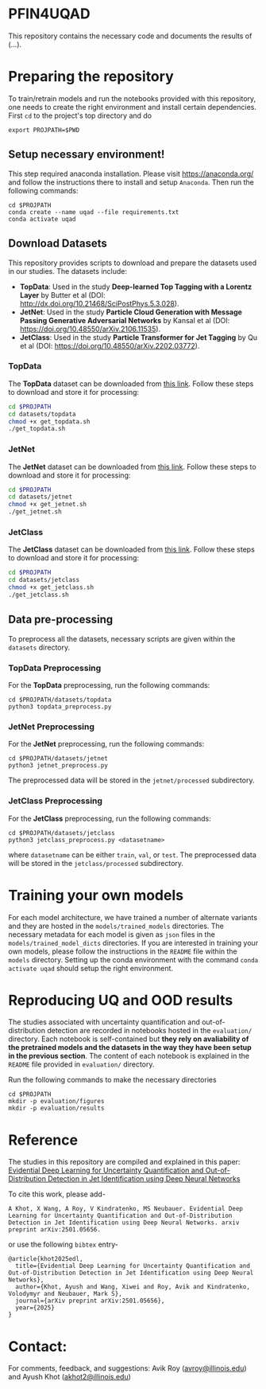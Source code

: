 # PFIN4UQAD

This repository contains the necessary code and documents the results of (...).

# Preparing the repository
To train/retrain models and run the notebooks provided with this repository, one needs to create the right environment and install certain dependencies. First `cd` to the project's top directory and do

`export PROJPATH=$PWD`


## Setup necessary environment! 
This step required anaconda installation. Please visit https://anaconda.org/ and follow the instructions there to install and setup `Anaconda`. Then run the following commands:
```
cd $PROJPATH
conda create --name uqad --file requirements.txt
conda activate uqad
```

## Download Datasets

This repository provides scripts to download and prepare the datasets used in our studies. The datasets include:

- **TopData**: Used in the study **Deep-learned Top Tagging with a Lorentz Layer** by Butter et al (DOI: http://dx.doi.org/10.21468/SciPostPhys.5.3.028).
- **JetNet**: Used in the study **Particle Cloud Generation with Message Passing Generative Adversarial Networks** by Kansal et al (DOI: 
https://doi.org/10.48550/arXiv.2106.11535).
- **JetClass**: Used in the study **Particle Transformer for Jet Tagging** by Qu et al (DOI: 
https://doi.org/10.48550/arXiv.2202.03772).


### TopData
The **TopData** dataset can be downloaded from [this link](https://desycloud.desy.de/index.php/s/llbX3zpLhazgPJ6). Follow these steps to download and store it for processing:

```bash
cd $PROJPATH
cd datasets/topdata
chmod +x get_topdata.sh
./get_topdata.sh
```

### JetNet
The **JetNet** dataset can be downloaded from [this link](https://zenodo.org/records/6619768). Follow these steps to download and store it for processing:

```bash
cd $PROJPATH
cd datasets/jetnet
chmod +x get_jetnet.sh
./get_jetnet.sh
```

### JetClass
The **JetClass** dataset can be downloaded from [this link](https://zenodo.org/records/6619768). Follow these steps to download and store it for processing:

```bash
cd $PROJPATH
cd datasets/jetclass
chmod +x get_jetclass.sh
./get_jetclass.sh
```


## Data pre-processing
To preprocess all the datasets, necessary scripts are given within the `datasets` directory. 

### TopData Preprocessing
For the **TopData** preprocessing, run the following commands:

```
cd $PROJPATH/datasets/topdata
python3 topdata_preprocess.py
```

### JetNet Preprocessing
For the **JetNet** preprocessing, run the following commands:

```
cd $PROJPATH/datasets/jetnet
python3 jetnet_preprocess.py
```
The preprocessed data will be stored in the `jetnet/processed` subdirectory.

### JetClass Preprocessing
For the **JetClass** preprocessing, run the following commands:

```
cd $PROJPATH/datasets/jetclass
python3 jetclass_preprocess.py <datasetname>
```
where `datasetname` can be either `train`, `val`, or `test`. The preprocessed data will be stored in the `jetclass/processed` subdirectory.


# Training your own models
For each model architecture, we have trained a number of alternate variants and they are hosted in the `models/trained_models` directories. The necessary metadata for each model is given as `json` files in the `models/trained_model_dicts` directories. If you are interested in training your own models, please follow the instructions in the `README` file within the `models` directory. Setting up the conda environment with the command `conda activate uqad` should setup the right environment.

# Reproducing UQ and OOD results
The studies associated with uncertainty quantification and out-of-distribution detection are recorded in notebooks hosted in the `evaluation/` directory. Each notebook is self-contained but **they rely on avaliability of the pretrained models and the datasets in the way they have been setup in the previous section**. The content of each notebook is explained in the `README` file provided in `evaluation/` directory.

Run the following commands to make the necessary directories
```
cd $PROJPATH
mkdir -p evaluation/figures
mkdir -p evaluation/results
```

# Reference
The studies in this repository are compiled and explained in this paper: [Evidential Deep Learning for Uncertainty Quantification and Out-of-Distribution Detection in Jet Identification using Deep Neural Networks
](https://arxiv.org/abs/2501.05656)

To cite this work, please add-
```
A Khot, X Wang, A Roy, V Kindratenko, MS Neubauer. Evidential Deep Learning for Uncertainty Quantification and Out-of-Distribution Detection in Jet Identification using Deep Neural Networks. arxiv preprint arXiv:2501.05656.
```
or use the following `bibtex` entry-
```
@article{khot2025edl,
  title={Evidential Deep Learning for Uncertainty Quantification and Out-of-Distribution Detection in Jet Identification using Deep Neural Networks},
  author={Khot, Ayush and Wang, Xiwei and Roy, Avik and Kindratenko, Volodymyr and Neubauer, Mark S},
  journal={arXiv preprint arXiv:2501.05656},
  year={2025}
}
```


# Contact:
For comments, feedback, and suggestions: Avik Roy (avroy@illinois.edu) and Ayush Khot (akhot2@illinois.edu)
